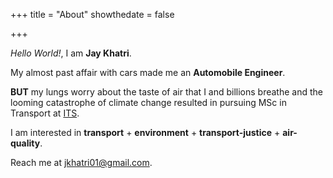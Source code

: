 +++
title = "About"
showthedate = false

+++

*Hello World!*, I am **Jay Khatri**.

My almost past affair with cars made me an **Automobile Engineer**.

**BUT** my lungs worry about the taste of air that I and billions breathe and the looming catastrophe of climate change resulted in pursuing MSc in Transport at [ITS](https://environment.leeds.ac.uk/transport).

I am interested in **transport** + **environment** + **transport-justice** + **air-quality**.

Reach me at [jkhatri01@gmail.com](mailto:jkhatri01@gmail.com).
